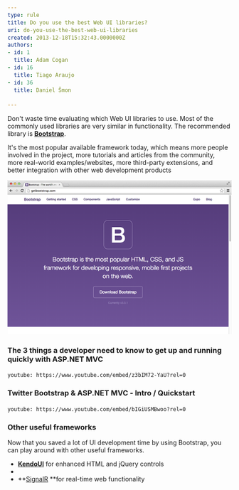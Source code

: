```yaml
---
type: rule
title: Do you use the best Web UI libraries?
uri: do-you-use-the-best-web-ui-libraries
created: 2013-12-18T15:32:43.0000000Z
authors:
- id: 1
  title: Adam Cogan
- id: 16
  title: Tiago Araujo
- id: 36
  title: Daniel Šmon

---
```


​Don't waste time evaluating which Web UI libraries to use. Most of the commonly used libraries are very similar in functionality.  The recommended library is **[Bootstrap](/_layouts/15/FIXUPREDIRECT.ASPX?WebId=3dfc0e07-e23a-4cbb-aac2-e778b71166a2&TermSetId=07da3ddf-0924-4cd2-a6d4-a4809ae20160&TermId=f02abbb2-35fb-47b3-b379-486061d69a70)**.
 
It's the most popular available framework today, which means more people involved in the project, more tutorials and articles from the community, more real-world examples/websites, more third-party extensions, and better integration with other​ web development products

![ Leader among frameworks today, Bootstrap toolkit is recommended to build​ successful websites](bootstrap.png)

### The 3 things a developer need to know to get up and running quickly with ASP.NET MVC


`youtube: https://www.youtube.com/embed/z3bIM72-YaU?rel=0`
 

### Twitter Bootstrap & ASP.NET MVC ​​​​- Intro / Quickstart


`youtube: https://www.youtube.com/embed/bIGiUSMBwoo?rel=0`
 

### ​Other useful frameworks​

Now that you saved a lot of UI develo​pment time by using Bootstrap, you can play around with other useful frameworks.​

- ​**[KendoUI](http://www.kendoui.com/)** for enhanced HTML and jQuery controls​
- 
- **[SignalR](http://signalr.net/) **for real-time web functionality​
